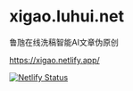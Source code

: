 # xigao.luhui.net
鲁虺在线洗稿智能AI文章伪原创

https://xigao.netlify.app/

[![Netlify Status](https://api.netlify.com/api/v1/badges/52f52f78-e9a5-4618-b3a0-545ff09ba6b3/deploy-status)](https://app.netlify.com/sites/xigao/deploys)














